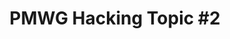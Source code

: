 ---
categories:
- bkk19
description: '> PMWG Hacking Topic TBD'
future_image:
  featured: 'true'
  path: /assets/images/featured-images/bkk19/BKK19-307.png
session_attendee_num: '4'
session_id: BKK19-307
session_room: Session Room 2 (Lotus 3-4)
session_slot:
  end_time: '2019-04-03 09:55:00'
  start_time: '2019-04-03 09:30:00'
session_speakers:
- speaker_bio: Vincent has worked on developing drivers for various peripherals and
    coprocessors in mobile phones during 12 years. In 2005, he began to focus on mobile
    phones that ran Linux then Android and spent the last years of this period to
    optimize the power consumption of android platforms. As a member of the Linaro
    power management working group, he works on improving the energy efficiency of
    embedded system but not only with special interest for scheduler.
  speaker_company: Linaro
  speaker_image: /assets/images/speakers/bkk19/VincentGuittot.jpg
  speaker_location: ''
  speaker_name: Vincent Guittot
  speaker_position: PMWG technical leader
  speaker_username: vincent.guittot
session_track: Power Management
tag: session
tags:
- Power Management
title: 'PMWG Hacking Topic #2'
---